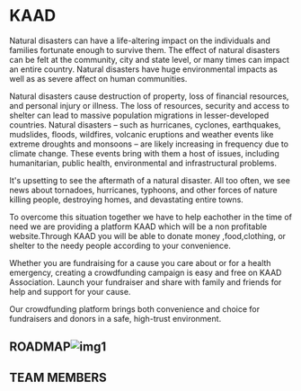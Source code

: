 # KAAD

Natural disasters can have a life-altering impact on the individuals and families fortunate enough to survive them. The effect of natural disasters can be felt at the community, city and state level, or many times can impact an entire country. Natural disasters have huge environmental impacts as well as as severe affect on human communities.

Natural disasters cause destruction of property, loss of financial resources, and personal injury or illness. The loss of resources, security and access to shelter can lead to massive population migrations in lesser-developed countries.
Natural disasters – such as hurricanes, cyclones, earthquakes, mudslides, floods, wildfires, volcanic eruptions and weather events like extreme droughts and monsoons – are likely increasing in frequency due to climate change. These events bring with them a host of issues, including humanitarian, public health, environmental and infrastructural problems.

It's upsetting to see the aftermath of a natural disaster. All too often, we see news about tornadoes, hurricanes, typhoons, and other forces of nature killing people, destroying homes, and devastating entire towns.

To overcome this situation together we have to help eachother in the time of need we are providing a platform KAAD which will be a non profitable website.Through KAAD you will be able to donate money ,food,clothing, or shelter to the needy people according to your convenience.

Whether you are fundraising for a cause you care about or for a health emergency, creating a crowdfunding campaign is easy and free on KAAD Association. Launch your fundraiser and share with family and friends for help and support for your cause.

Our crowdfunding platform brings both convenience and choice for fundraisers and donors in a safe, high-trust environment. 

## ROADMAP![img1](https://user-images.githubusercontent.com/87469894/126026561-c81cd207-741d-4f4a-affa-bb5fac63c479.jpg)
## TEAM MEMBERS
